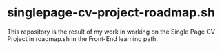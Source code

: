 # singlepage-cv-project-roadmap.sh
This repository is the result of my work in working on the Single Page CV Project in roadmap.sh in the Front-End learning path.

